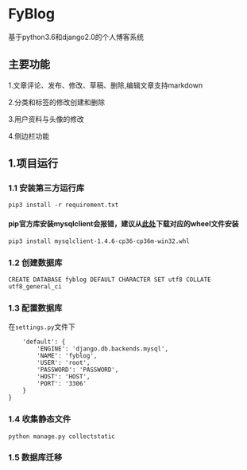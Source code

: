 # FyBlog

基于python3.6和django2.0的个人博客系统

## 主要功能
1.文章评论、发布、修改、草稿、删除,编辑文章支持markdown

2.分类和标签的修改创建和删除

3.用户资料与头像的修改

4.侧边栏功能

## 1.项目运行
 
### 1.1 安装第三方运行库

    pip3 install -r requirement.txt  
    
    
    
#### pip官方库安装mysqlclient会报错，建议从[此处](https://www.lfd.uci.edu/~gohlke/pythonlibs/#mysqlclient)下载对应的wheel文件安装

    pip3 install mysqlclient-1.4.6-cp36-cp36m-win32.whl


    
### 1.2 创建数据库
    CREATE DATABASE fyblog DEFAULT CHARACTER SET utf8 COLLATE utf8_general_ci 

### 1.3 配置数据库

在```settings.py```文件下

```DATABASES = {
    'default': {
        'ENGINE': 'django.db.backends.mysql',
        'NAME': 'fyblog',
        'USER': 'root',
        'PASSWORD': 'PASSWORD',
        'HOST': 'HOST',
        'PORT': '3306'
    }
}
```

### 1.4 收集静态文件

    python manage.py collectstatic
  

### 1.5 数据库迁移


